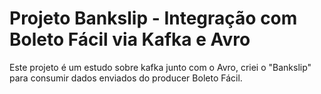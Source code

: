 # Projeto Bankslip - Integração com Boleto Fácil via Kafka e Avro

Este projeto é um estudo sobre kafka junto com o Avro, criei o "Bankslip" para consumir dados enviados do producer Boleto Fácil.



